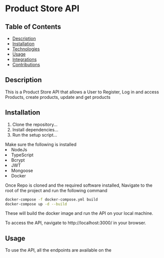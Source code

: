 <h1>Product Store API</h1>

<h2>Table of Contents</h2>

<ul>
  <li><a href="https://github.com/tableofcontent" target="#">Description</a></li>
  <li><a href="https://github.com/tableofcontent" target="#">Installation</a></li>
  <li><a href="https://github.com/tableofcontent" target="#">Technologies</a></li>
  <li><a href="https://github.com/tableofcontent" target="#">Usage</a></li>
  <li><a href="https://github.com/tableofcontent" target="#">Integrations</a></li>
  <li><a href="https://github.com/tableofcontent" target="#">Contributions</a></li>
</ul>

<h2>Description</h2>
This is a Product Store API that allows a User to Register, Log in and access Products, create products, update and get products

## Installation
1. Clone the repository...
2. Install dependencies...
3. Run the setup script...

<Technologies>
Make sure the following is installed
<li>NodeJs</li>
<li>TypeScript</li>
<li>Bcrypt</li>
<li>JWT</li>
<li>Mongoose</li>
<li>Docker</li>

Once Repo is cloned and the required software installed, Navigate to the root of the project and run the following command

```bash
docker-compose -f docker-compose.yml build
docker-compose up -d --build
```
These will build the docker image and run the API on your local machine.

To access the API, navigate to http://localhost:3000/ in your browser.

<h2>Usage</h2>
To use the API, all the endpoints are available on the <a href="https://documenter.getpostman.com/view/14657312/2sA35G2M8u>API Documentation Page</a> <br>
The API documentation provides a list of all the endpoints available and the required parameters for each endpoint.


<h2>Contributing</h2>
To contribute to the project, fork the repository and create a pull request. Make sure to provide a detailed description of the changes you made and the reason for the changes. All contributions are welcome. Frontend developers who have built online products applications are encouraged to use the API and provide feedback on how it can be improved. 
PLEASE DO NOT PUSH TO THE MAIN BRANCH. Create a new branch and create a new pull request from that branch to the main.






